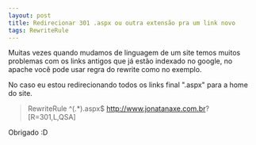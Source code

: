```yaml
---
layout: post
title: Redirecionar 301 .aspx ou outra extensão pra um link novo
tags: RewriteRule
---
```

Muitas vezes quando mudamos de linguagem de um site temos muitos problemas com os links antigos que já estão indexado no google, no apache você pode usar regra do rewrite como no exemplo.

No caso eu estou redirecionando todos os links final ".aspx" para a home do site.

> RewriteRule ^(.*).aspx$ http://www.jonatanaxe.com.br? \[R=301,L,QSA]

Obrigado :D
